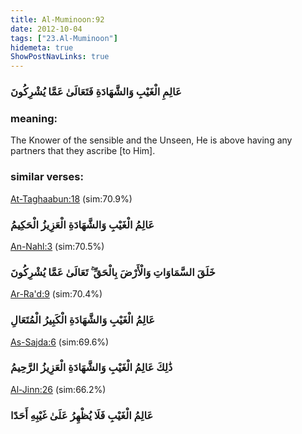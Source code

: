 ```yaml
---
title: Al-Muminoon:92
date: 2012-10-04
tags: ["23.Al-Muminoon"]
hidemeta: true 
ShowPostNavLinks: true 
---
```

### عَالِمِ الْغَيْبِ وَالشَّهَادَةِ فَتَعَالَىٰ عَمَّا يُشْرِكُونَ
### meaning: 
The Knower of the sensible and the Unseen, He is above having any partners that they ascribe [to Him].
### similar verses: 

[At-Taghaabun:18](/64/18) (sim:70.9%)

### عَالِمُ الْغَيْبِ وَالشَّهَادَةِ الْعَزِيزُ الْحَكِيمُ

[An-Nahl:3](/16/3) (sim:70.5%)

### خَلَقَ السَّمَاوَاتِ وَالْأَرْضَ بِالْحَقِّ ۚ تَعَالَىٰ عَمَّا يُشْرِكُونَ

[Ar-Ra'd:9](/13/9) (sim:70.4%)

### عَالِمُ الْغَيْبِ وَالشَّهَادَةِ الْكَبِيرُ الْمُتَعَالِ

[As-Sajda:6](/32/6) (sim:69.6%)

### ذَٰلِكَ عَالِمُ الْغَيْبِ وَالشَّهَادَةِ الْعَزِيزُ الرَّحِيمُ

[Al-Jinn:26](/72/26) (sim:66.2%)

### عَالِمُ الْغَيْبِ فَلَا يُظْهِرُ عَلَىٰ غَيْبِهِ أَحَدًا
